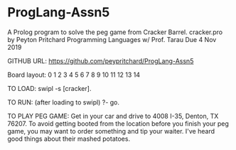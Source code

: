# ProgLang-Assn5
A Prolog program to solve the peg game from Cracker Barrel.
cracker.pro by Peyton Pritchard
Programming Languages w/ Prof. Tarau
Due 4 Nov 2019

GITHUB URL:
 https://github.com/peypritchard/ProgLang-Assn5


Board layout:
       0
     1   2
   3   4   5
  6  7   8   9
10 11  12  13 14


TO LOAD:
 swipl -s [cracker].

TO RUN: (after loading to swipl)
 ?- go.


TO PLAY PEG GAME:
 Get in your car and drive to 4008 I-35, Denton, TX 76207.
 To avoid getting booted from the location before you  finish your
 peg game, you may want to order something and tip your waiter.
 I've heard good things about their mashed potatoes.

